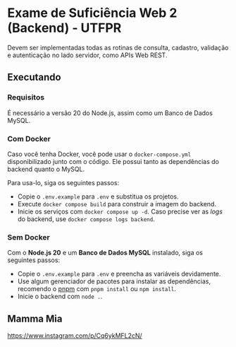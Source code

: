 # Exame de Suficiência Web 2 (Backend) - UTFPR

Devem ser implementadas todas as rotinas de consulta, cadastro, validação e autenticação no
lado servidor, como APIs Web REST.


## Executando

### Requisitos

É necessário a versão 20 do Node.js, assim como um Banco de Dados MySQL.

### Com Docker 

Caso você tenha Docker, você pode usar o `docker-compose.yml` disponibilizado 
junto com o código. Ele possui tanto as dependências do backend quanto o MySQL.

Para usa-lo, siga os seguintes passos:

- Copie o `.env.example` para `.env` e substitua os projetos.
- Execute `docker compose build` para construir a imagem do backend.
- Inicie os serviços com `docker compose up -d`. Caso precise ver as _logs_ do
backend, use `docker compose logs backend`.

### Sem Docker

Com o **Node.js 20** e um **Banco de Dados MySQL** instalado, 
siga os seguintes passos:

- Copie o `.env.example` para `.env` e preencha as variáveis devidamente.
- Use algum gerenciador de pacotes para instalar as dependências, recomendo o 
[pnpm](https://pnpm.io/pt/) com `pnpm install` ou `npm install`.
- Inicie o backend com `node .`.

## Mamma Mia

https://www.instagram.com/p/Cq6ykMFL2cN/
